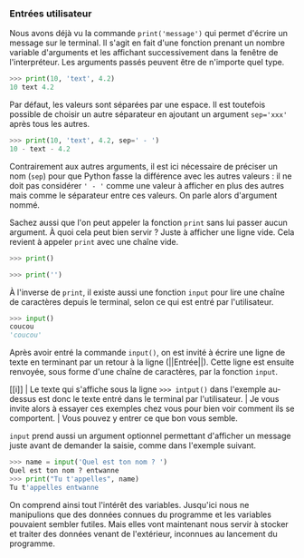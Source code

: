 ### Entrées utilisateur

Nous avons déjà vu la commande `print('message')` qui permet d'écrire un message sur le terminal.
Il s'agit en fait d'une fonction prenant un nombre variable d'arguments et les affichant successivement dans la fenêtre de l'interpréteur.
Les arguments passés peuvent être de n'importe quel type.

```python
>>> print(10, 'text', 4.2)
10 text 4.2
```

Par défaut, les valeurs sont séparées par une espace.
Il est toutefois possible de choisir un autre séparateur en ajoutant un argument `sep='xxx'` après tous les autres.

```python
>>> print(10, 'text', 4.2, sep=' - ')
10 - text - 4.2
```

Contrairement aux autres arguments, il est ici nécessaire de préciser un nom (`sep`) pour que Python fasse la différence avec les autres valeurs : il ne doit pas considérer `' - '` comme une valeur à afficher en plus des autres mais comme le séparateur entre ces valeurs.
On parle alors d'argument nommé.

Sachez aussi que l'on peut appeler la fonction `print` sans lui passer aucun argument.
À quoi cela peut bien servir ? Juste à afficher une ligne vide.
Cela revient à appeler `print` avec une chaîne vide.

```python
>>> print()

>>> print('')

```

À l'inverse de `print`, il existe aussi une fonction `input` pour lire une chaîne de caractères depuis le terminal, selon ce qui est entré par l'utilisateur.

```python
>>> input()
coucou
'coucou'
```

Après avoir entré la commande `input()`, on est invité à écrire une ligne de texte en terminant par un retour à la ligne (||Entrée||).
Cette ligne est ensuite renvoyée, sous forme d'une chaîne de caractères, par la fonction `input`.

[[i]]
| Le texte qui s'affiche sous la ligne `>>> intput()` dans l'exemple au-dessus est donc le texte entré dans le terminal par l'utilisateur.
| Je vous invite alors à essayer ces exemples chez vous pour bien voir comment ils se comportent.
| Vous pouvez y entrer ce que bon vous semble.

`input` prend aussi un argument optionnel permettant d'afficher un message juste avant de demander la saisie, comme dans l'exemple suivant.

```python
>>> name = input('Quel est ton nom ? ')
Quel est ton nom ? entwanne
>>> print("Tu t'appelles", name)
Tu t'appelles entwanne
```

On comprend ainsi tout l'intérêt des variables.
Jusqu'ici nous ne manipulions que des données connues du programme et les variables pouvaient sembler futiles.
Mais elles vont maintenant nous servir à stocker et traiter des données venant de l'extérieur, inconnues au lancement du programme.
